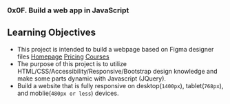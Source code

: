 ### 0x0F. Build a web app in JavaScript

## Learning Objectives
- This project is intended to build a webpage based on Figma designer files
[Homepage](https://www.figma.com/file/QYQqMYbdpAHL5xTclwJKSI/Homepage?node-id=0%3A1)
[Pricing](https://www.figma.com/file/KLAI53jdYpfFNEy0O79ymB/Pricing)
[Courses](https://www.figma.com/file/ivg3abH1HLmMayBgjGg1Qf/Courses)
- The purpose of this project is to utilize HTML/CSS/Accessibility/Responsive/Bootstrap design knowledge and make some parts dynamic with Javascript (JQuery).
- Build a website that is fully responsive on desktop(`1400px`), tablet(`768px`), and moblie(`480px or less`) devices. 